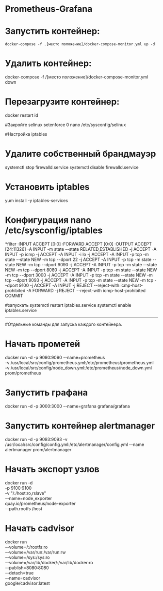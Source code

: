# Prometheus-Grafana


 # Запустить контейнер:
`docker-compose -f .[место положение]/docker-compose-monitor.yml up -d`
 # Удалить контейнер:
docker-compose -f /[место положение]/docker-compose-monitor.yml down
 # Перезагрузите контейнер:
docker restart id

 #Закройте selinux
setenforce 0
nano /etc/sysconfig/selinux

 #Настройка iptables
 # Удалите собственный брандмауэр
systemctl stop firewalld.service
systemctl disable firewalld.service
 
 # Установить iptables
yum install -y iptables-services
 
 # Конфигурация nano /etc/sysconfig/iptables

*filter
:INPUT ACCEPT [0:0]
:FORWARD ACCEPT [0:0]
:OUTPUT ACCEPT [24:11326]
-A INPUT -m state --state RELATED,ESTABLISHED -j ACCEPT
-A INPUT -p icmp -j ACCEPT
-A INPUT -i lo -j ACCEPT
-A INPUT -p tcp -m state --state NEW -m tcp --dport 22 -j ACCEPT
-A INPUT -p tcp -m state --state NEW -m tcp --dport 9090 -j ACCEPT
-A INPUT -p tcp -m state --state NEW -m tcp --dport 8080 -j ACCEPT
-A INPUT -p tcp -m state --state NEW -m tcp --dport 3000 -j ACCEPT
-A INPUT -p tcp -m state --state NEW -m tcp --dport 9093 -j ACCEPT
-A INPUT -p tcp -m state --state NEW -m tcp --dport 9100 -j ACCEPT
-A INPUT -j REJECT --reject-with icmp-host-prohibited
-A FORWARD -j REJECT --reject-with icmp-host-prohibited
COMMIT
 
 #запускать 
systemctl restart iptables.service
systemctl enable iptables.service
____________________

#Отдельные команды для запуска каждого контейнера.
# Начать прометей
docker run -d -p 9090:9090 --name=prometheus \
-v /usr/local/src/config/prometheus.yml:/etc/prometheus/prometheus.yml \
-v /usr/local/src/config/node_down.yml:/etc/prometheus/node_down.yml \
prom/prometheus
 
 # Запустить графана
docker run -d -p 3000:3000 --name=grafana grafana/grafana
 
 # Запустить контейнер alertmanager
docker run -d -p 9093:9093 -v /usr/local/src/config/config.yml:/etc/alertmanager/config.yml --name alertmanager prom/alertmanager
 
 # Начать экспорт узлов
docker run -d \
  -p 9100:9100 \
  -v "/:/host:ro,rslave" \
  --name=node_exporter \
  quay.io/prometheus/node-exporter \
  --path.rootfs /host
 
 # Начать cadvisor
docker run                                    \
--volume=/:/rootfs:ro                         \
--volume=/var/run:/var/run:rw                 \
--volume=/sys:/sys:ro                         \
--volume=/var/lib/docker/:/var/lib/docker:ro  \
--publish=8080:8080                           \
--detach=true                                 \
--name=cadvisor                               \
google/cadvisor:latest





